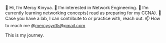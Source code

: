 👋 Hi, I’m Mercy Kinyua.
👀 I’m interested in Network Engineering.
🌱 I’m currently learning networking concepts( read as preparing for my CCNA).
💞️ Case you have a lab, I can contribute to or practice with, reach out.
📫 How to reach me @mercysyn15@gmail.com

This is my journey.
<!---
KMcyn/KMcyn is a ✨ special ✨ repository because its `README.md` (this file) appears on your GitHub profile.
You can click the Preview link to take a look at your changes.
--->
